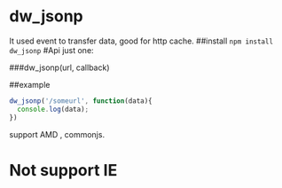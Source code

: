 # dw_jsonp
It used event to transfer data, good for http cache.
##install
`npm install dw_jsonp`
#Api
just one:

###dw_jsonp(url, callback)

##example
```js
dw_jsonp('/someurl', function(data){
  console.log(data);
})
```
support AMD , commonjs.
# Not support IE
